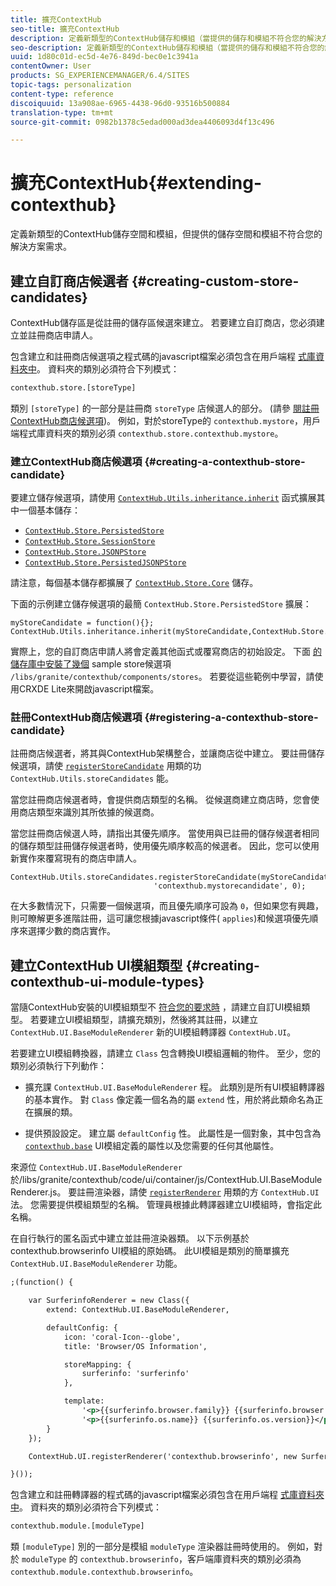 ```yaml
---
title: 擴充ContextHub
seo-title: 擴充ContextHub
description: 定義新類型的ContextHub儲存和模組（當提供的儲存和模組不符合您的解決方案要求時）
seo-description: 定義新類型的ContextHub儲存和模組（當提供的儲存和模組不符合您的解決方案要求時）
uuid: 1d80c01d-ec5d-4e76-849d-bec0e1c3941a
contentOwner: User
products: SG_EXPERIENCEMANAGER/6.4/SITES
topic-tags: personalization
content-type: reference
discoiquuid: 13a908ae-6965-4438-96d0-93516b500884
translation-type: tm+mt
source-git-commit: 0982b1378c5edad000ad3dea4406093d4f13c496

---
```



# 擴充ContextHub{#extending-contexthub}

定義新類型的ContextHub儲存空間和模組，但提供的儲存空間和模組不符合您的解決方案需求。

## 建立自訂商店候選者 {#creating-custom-store-candidates}

ContextHub儲存區是從註冊的儲存區候選來建立。 若要建立自訂商店，您必須建立並註冊商店申請人。

包含建立和註冊商店候選項之程式碼的javascript檔案必須包含在用戶端程 [式庫資料夾中](/help/sites-developing/clientlibs.md#creating-client-library-folders)。 資料夾的類別必須符合下列模式：

```xml
contexthub.store.[storeType]
```

類別 `[storeType]` 的一部分是註冊商 `storeType` 店候選人的部分。 (請參 [閱註冊ContextHub商店候選項](/help/sites-developing/ch-extend.md#registering-a-contexthub-store-candidate))。 例如，對於storeType的 `contexthub.mystore`，用戶端程式庫資料夾的類別必須 `contexthub.store.contexthub.mystore`。

### 建立ContextHub商店候選項 {#creating-a-contexthub-store-candidate}

要建立儲存候選項，請使用 [`ContextHub.Utils.inheritance.inherit`](/help/sites-developing/contexthub-api.md#inherit-child-parent) 函式擴展其中一個基本儲存：

* [`ContextHub.Store.PersistedStore`](/help/sites-developing/contexthub-api.md#contexthub-store-persistedstore)
* [`ContextHub.Store.SessionStore`](/help/sites-developing/contexthub-api.md#contexthub-store-sessionstore)
* [`ContextHub.Store.JSONPStore`](/help/sites-developing/contexthub-api.md#contexthub-store-jsonpstore)
* [`ContextHub.Store.PersistedJSONPStore`](/help/sites-developing/contexthub-api.md#contexthub-store-persistedjsonpstore)

請注意，每個基本儲存都擴展了 [`ContextHub.Store.Core`](/help/sites-developing/contexthub-api.md#contexthub-store-core) 儲存。

下面的示例建立儲存候選項的最簡 `ContextHub.Store.PersistedStore` 擴展：

```
myStoreCandidate = function(){};
ContextHub.Utils.inheritance.inherit(myStoreCandidate,ContextHub.Store.PersistedStore);
```

實際上，您的自訂商店申請人將會定義其他函式或覆寫商店的初始設定。 下面 [的儲存庫中安裝了幾個](/help/sites-developing/ch-samplestores.md) sample store候選項 `/libs/granite/contexthub/components/stores`。 若要從這些範例中學習，請使用CRXDE Lite來開啟javascript檔案。

### 註冊ContextHub商店候選項 {#registering-a-contexthub-store-candidate}

註冊商店候選者，將其與ContextHub架構整合，並讓商店從中建立。 要註冊儲存候選項，請使 [`registerStoreCandidate`](/help/sites-developing/contexthub-api.md#registerstorecandidate-store-storetype-priority-applies) 用類的功 `ContextHub.Utils.storeCandidates` 能。

當您註冊商店候選者時，會提供商店類型的名稱。 從候選商建立商店時，您會使用商店類型來識別其所依據的候選商。

當您註冊商店候選人時，請指出其優先順序。 當使用與已註冊的儲存候選者相同的儲存類型註冊儲存候選者時，使用優先順序較高的候選者。 因此，您可以使用新實作來覆寫現有的商店申請人。

```
ContextHub.Utils.storeCandidates.registerStoreCandidate(myStoreCandidate,
                                'contexthub.mystorecandidate', 0);
```

在大多數情況下，只需要一個候選項，而且優先順序可設為 `0`，但如果您有興趣，則可瞭解更多進階註冊，這可讓您根據javascript條件( [](/help/sites-developing/contexthub-api.md#registerstorecandidate-store-storetype-priority-applies)`applies`)和候選項優先順序來選擇少數的商店實作。

## 建立ContextHub UI模組類型 {#creating-contexthub-ui-module-types}

當隨ContextHub安裝的UI模組類型不 [符合您的要求時](/help/sites-developing/ch-samplemodules.md) ，請建立自訂UI模組類型。 若要建立UI模組類型，請擴充類別，然後將其註冊，以建立 `ContextHub.UI.BaseModuleRenderer` 新的UI模組轉譯器 `ContextHub.UI`。

若要建立UI模組轉換器，請建立 `Class` 包含轉換UI模組邏輯的物件。 至少，您的類別必須執行下列動作：

* 擴充課 `ContextHub.UI.BaseModuleRenderer` 程。 此類別是所有UI模組轉譯器的基本實作。 對 `Class` 像定義一個名為的屬 `extend` 性，用於將此類命名為正在擴展的類。

* 提供預設設定。 建立屬 `defaultConfig` 性。 此屬性是一個對象，其中包含為 [`contexthub.base`](/help/sites-developing/ch-samplemodules.md#contexthub-base-ui-module-type) UI模組定義的屬性以及您需要的任何其他屬性。

來源位 `ContextHub.UI.BaseModuleRenderer` 於/libs/granite/contexthub/code/ui/container/js/ContextHub.UI.BaseModuleRenderer.js。  要註冊渲染器，請使 [`registerRenderer`](/help/sites-developing/contexthub-api.md#registerrenderer-moduletype-renderer-dontrender) 用類的方 `ContextHub.UI` 法。 您需要提供模組類型的名稱。 管理員根據此轉譯器建立UI模組時，會指定此名稱。

在自行執行的匿名函式中建立並註冊渲染器類。 以下示例基於contexthub.browserinfo UI模組的原始碼。 此UI模組是類別的簡單擴充 `ContextHub.UI.BaseModuleRenderer` 功能。

```xml
;(function() {

    var SurferinfoRenderer = new Class({
        extend: ContextHub.UI.BaseModuleRenderer,

        defaultConfig: {
            icon: 'coral-Icon--globe',
            title: 'Browser/OS Information',

            storeMapping: {
                surferinfo: 'surferinfo'
            },

            template:
                '<p>{{surferinfo.browser.family}} {{surferinfo.browser.version}}</p>' +
                '<p>{{surferinfo.os.name}} {{surferinfo.os.version}}</p>'
        }
    });

    ContextHub.UI.registerRenderer('contexthub.browserinfo', new SurferinfoRenderer());

}());
```

包含建立和註冊轉譯器的程式碼的javascript檔案必須包含在用戶端程 [式庫資料夾中](/help/sites-developing/clientlibs.md#creating-client-library-folders)。 資料夾的類別必須符合下列模式：

```xml
contexthub.module.[moduleType]
```

類 `[moduleType]` 別的一部分是模組 `moduleType` 渲染器註冊時使用的。 例如，對於 `moduleType` 的 `contexthub.browserinfo`，客戶端庫資料夾的類別必須為 `contexthub.module.contexthub.browserinfo`。

